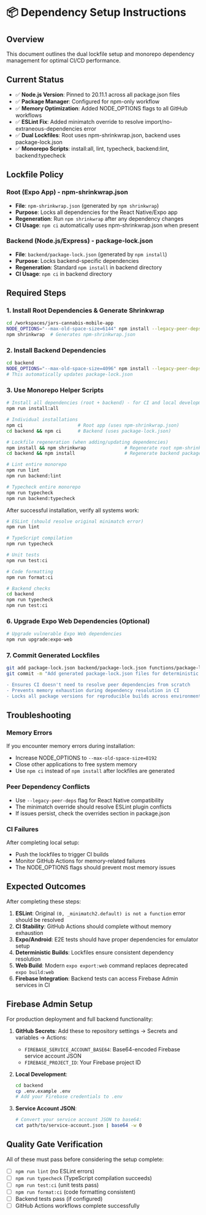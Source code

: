 # 📦 Dependency Setup Instructions

## Overview

This document outlines the dual lockfile setup and monorepo dependency management for optimal CI/CD performance.

## Current Status

- ✅ **Node.js Version**: Pinned to 20.11.1 across all package.json files
- ✅ **Package Manager**: Configured for npm-only workflow
- ✅ **Memory Optimization**: Added NODE_OPTIONS flags to all GitHub workflows
- ✅ **ESLint Fix**: Added minimatch override to resolve import/no-extraneous-dependencies error
- ✅ **Dual Lockfiles**: Root uses npm-shrinkwrap.json, backend uses package-lock.json
- ✅ **Monorepo Scripts**: install:all, lint, typecheck, backend:lint, backend:typecheck

## Lockfile Policy

### Root (Expo App) - npm-shrinkwrap.json

- **File**: `npm-shrinkwrap.json` (generated by `npm shrinkwrap`)
- **Purpose**: Locks all dependencies for the React Native/Expo app
- **Regeneration**: Run `npm shrinkwrap` after any dependency changes
- **CI Usage**: `npm ci` automatically uses npm-shrinkwrap.json when present

### Backend (Node.js/Express) - package-lock.json

- **File**: `backend/package-lock.json` (generated by `npm install`)
- **Purpose**: Locks backend-specific dependencies
- **Regeneration**: Standard `npm install` in backend directory
- **CI Usage**: `npm ci` in backend directory

## Required Steps

### 1. Install Root Dependencies & Generate Shrinkwrap

```bash
cd /workspaces/jars-cannabis-mobile-app
NODE_OPTIONS="--max-old-space-size=6144" npm install --legacy-peer-deps
npm shrinkwrap  # Generates npm-shrinkwrap.json
```

### 2. Install Backend Dependencies

```bash
cd backend
NODE_OPTIONS="--max-old-space-size=4096" npm install --legacy-peer-deps
# This automatically updates package-lock.json
```

### 3. Use Monorepo Helper Scripts

```bash
# Install all dependencies (root + backend) - for CI and local development
npm run install:all

# Individual installations
npm ci                    # Root app (uses npm-shrinkwrap.json)
cd backend && npm ci      # Backend (uses package-lock.json)

# Lockfile regeneration (when adding/updating dependencies)
npm install && npm shrinkwrap              # Regenerate root npm-shrinkwrap.json
cd backend && npm install                  # Regenerate backend package-lock.json

# Lint entire monorepo
npm run lint
npm run backend:lint

# Typecheck entire monorepo
npm run typecheck
npm run backend:typecheck
```

After successful installation, verify all systems work:

```bash
# ESLint (should resolve original minimatch error)
npm run lint

# TypeScript compilation
npm run typecheck

# Unit tests
npm run test:ci

# Code formatting
npm run format:ci

# Backend checks
cd backend
npm run typecheck
npm run test:ci
```

### 6. Upgrade Expo Web Dependencies (Optional)

```bash
# Upgrade vulnerable Expo Web dependencies
npm run upgrade:expo-web
```

### 7. Commit Generated Lockfiles

```bash
git add package-lock.json backend/package-lock.json functions/package-lock.json apps/demo-web/package-lock.json
git commit -m "Add generated package-lock.json files for deterministic builds

- Ensures CI doesn't need to resolve peer dependencies from scratch
- Prevents memory exhaustion during dependency resolution in CI
- Locks all package versions for reproducible builds across environments"
```

## Troubleshooting

### Memory Errors

If you encounter memory errors during installation:

- Increase NODE_OPTIONS to `--max-old-space-size=8192`
- Close other applications to free system memory
- Use `npm ci` instead of `npm install` after lockfiles are generated

### Peer Dependency Conflicts

- Use `--legacy-peer-deps` flag for React Native compatibility
- The minimatch override should resolve ESLint plugin conflicts
- If issues persist, check the overrides section in package.json

### CI Failures

After completing local setup:

- Push the lockfiles to trigger CI builds
- Monitor GitHub Actions for memory-related failures
- The NODE_OPTIONS flags should prevent most memory issues

## Expected Outcomes

After completing these steps:

1. **ESLint**: Original `(0, _minimatch2.default) is not a function` error should be resolved
2. **CI Stability**: GitHub Actions should complete without memory exhaustion
3. **Expo/Android**: E2E tests should have proper dependencies for emulator setup
4. **Deterministic Builds**: Lockfiles ensure consistent dependency resolution
5. **Web Build**: Modern `expo export:web` command replaces deprecated `expo build:web`
6. **Firebase Integration**: Backend tests can access Firebase Admin services in CI

## Firebase Admin Setup

For production deployment and full backend functionality:

1. **GitHub Secrets**: Add these to repository settings → Secrets and variables → Actions:
   - `FIREBASE_SERVICE_ACCOUNT_BASE64`: Base64-encoded Firebase service account JSON
   - `FIREBASE_PROJECT_ID`: Your Firebase project ID

2. **Local Development**:

   ```bash
   cd backend
   cp .env.example .env
   # Add your Firebase credentials to .env
   ```

3. **Service Account JSON**:
   ```bash
   # Convert your service account JSON to base64:
   cat path/to/service-account.json | base64 -w 0
   ```

## Quality Gate Verification

All of these must pass before considering the setup complete:

- [ ] `npm run lint` (no ESLint errors)
- [ ] `npm run typecheck` (TypeScript compilation succeeds)
- [ ] `npm run test:ci` (unit tests pass)
- [ ] `npm run format:ci` (code formatting consistent)
- [ ] Backend tests pass (if configured)
- [ ] GitHub Actions workflows complete successfully
